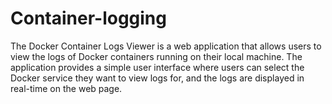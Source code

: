 # Container-logging

The Docker Container Logs Viewer is a web application that allows users to view the logs of Docker containers running on their local machine. The application provides a simple user interface where users can select the Docker service they want to view logs for, and the logs are displayed in real-time on the web page.
